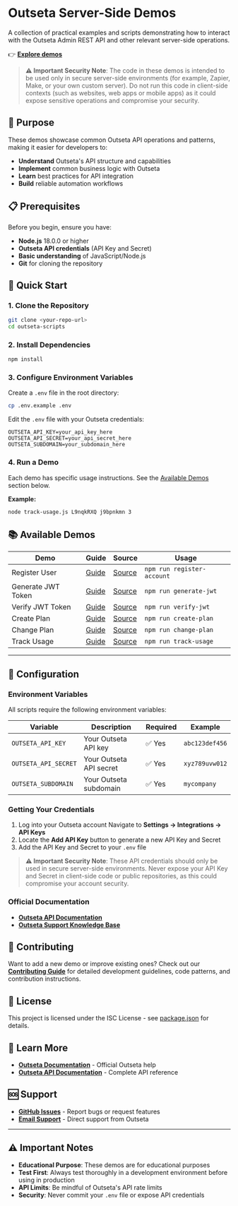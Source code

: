 # Outseta Server-Side Demos

A collection of practical examples and scripts demonstrating how to interact with the Outseta Admin REST API and other relevant server-side operations.

👉 **[Explore demos](#-available-demos)**

> **⚠️ Important Security Note**: The code in these demos is intended to be used only in secure server-side environments (for example, Zapier, Make, or your own custom server). Do not run this code in client-side contexts (such as websites, web apps or mobile apps) as it could expose sensitive operations and compromise your security.

## 🎯 Purpose

These demos showcase common Outseta API operations and patterns, making it easier for developers to:

- **Understand** Outseta's API structure and capabilities
- **Implement** common business logic with Outseta
- **Learn** best practices for API integration
- **Build** reliable automation workflows

## 📋 Prerequisites

Before you begin, ensure you have:

- **Node.js** 18.0.0 or higher
- **Outseta API credentials** (API Key and Secret)
- **Basic understanding** of JavaScript/Node.js
- **Git** for cloning the repository

## 🚀 Quick Start

### 1. Clone the Repository

```bash
git clone <your-repo-url>
cd outseta-scripts
```

### 2. Install Dependencies

```bash
npm install
```

### 3. Configure Environment Variables

Create a `.env` file in the root directory:

```bash
cp .env.example .env
```

Edit the `.env` file with your Outseta credentials:

```env
OUTSETA_API_KEY=your_api_key_here
OUTSETA_API_SECRET=your_api_secret_here
OUTSETA_SUBDOMAIN=your_subdomain_here
```

### 4. Run a Demo

Each demo has specific usage instructions. See the [Available Demos](#-available-demos) section below.

**Example:**

```bash
node track-usage.js L9nqkRXQ j9bpnkmn 3
```

## 📚 Available Demos

| Demo               | Guide                                         | Source                                         | Usage                      |
| ------------------ | --------------------------------------------- | ---------------------------------------------- | -------------------------- |
| Register User      | [Guide](register-account/register-account.md) | [Source](register-account/register-account.js) | `npm run register-account` |
| Generate JWT Token | [Guide](generate-jwt/generate-jwt.md)         | [Source](generate-jwt/generate-jwt.js)         | `npm run generate-jwt`     |
| Verify JWT Token   | [Guide](verify-jwt/verify-jwt.md)             | [Source](verify-jwt/verify-jwt.js)             | `npm run verify-jwt`       |
| Create Plan        | [Guide](create-plan/create-plan.md)           | [Source](create-plan/create-plan.js)           | `npm run create-plan`      |
| Change Plan        | [Guide](change-plan/change-plan.md)           | [Source](change-plan/change-plan.js)           | `npm run change-plan`      |
| Track Usage        | [Guide](track-usage/track-usage.md)           | [Source](track-usage/track-usage.js)           | `npm run track-usage`      |

---

## 🔧 Configuration

### Environment Variables

All scripts require the following environment variables:

| Variable             | Description             | Required | Example        |
| -------------------- | ----------------------- | -------- | -------------- |
| `OUTSETA_API_KEY`    | Your Outseta API key    | ✅ Yes   | `abc123def456` |
| `OUTSETA_API_SECRET` | Your Outseta API secret | ✅ Yes   | `xyz789uvw012` |
| `OUTSETA_SUBDOMAIN`  | Your Outseta subdomain  | ✅ Yes   | `mycompany`    |

### Getting Your Credentials

1. Log into your Outseta account
   Navigate to **Settings → Integrations → API Keys**
2. Locate the **Add API Key** button to generate a new API Key and Secret
3. Add the API Key and Secret to your `.env` file

> **⚠️ Important Security Note**: These API credentials should only be used in secure server-side environments. Never expose your API Key and Secret in client-side code or public repositories, as this could compromise your account security.

### Official Documentation

- **[Outseta API Documentation](https://developers.outseta.com/)**
- **[Outseta Support Knowledge Base](https://go.outseta.com/support/kb)**

## 🤝 Contributing

Want to add a new demo or improve existing ones? Check out our **[Contributing Guide](CONTRIBUTING.md)** for detailed development guidelines, code patterns, and contribution instructions.

## 📄 License

This project is licensed under the ISC License - see [package.json](package.json) for details.

## 📖 Learn More

- **[Outseta Documentation](https://go.outseta.com/support/kb)** - Official Outseta help
- **[Outseta API Documentation](https://documenter.getpostman.com/view/3613332/outseta-rest-api-v1/7TNfr6k)** - Complete API reference

## 🆘 Support

- **[GitHub Issues](https://github.com/outseta/outseta-api-demos/issues)** - Report bugs or request features
- **[Email Support](mailto:support@outseta.com)** - Direct support from Outseta

---

## ⚠️ Important Notes

- **Educational Purpose**: These demos are for educational purposes
- **Test First**: Always test thoroughly in a development environment before using in production
- **API Limits**: Be mindful of Outseta's API rate limits
- **Security**: Never commit your `.env` file or expose API credentials

